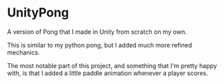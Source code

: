 # UnityPong
A version of Pong that I made in Unity from scratch on my own.

This is similar to my python pong, but I added much more refined mechanics.

The most notable part of this project, and something that I'm pretty happy with, is that I added a little paddle animation whenever a player scores.
